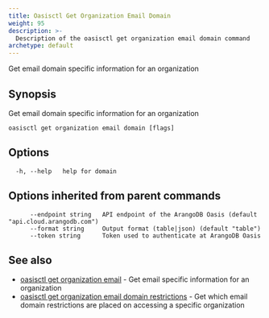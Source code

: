 ```yaml
---
title: Oasisctl Get Organization Email Domain
weight: 95
description: >-
  Description of the oasisctl get organization email domain command
archetype: default
---
```

Get email domain specific information for an organization

## Synopsis

Get email domain specific information for an organization

```
oasisctl get organization email domain [flags]
```

## Options

```
  -h, --help   help for domain
```

## Options inherited from parent commands

```
      --endpoint string   API endpoint of the ArangoDB Oasis (default "api.cloud.arangodb.com")
      --format string     Output format (table|json) (default "table")
      --token string      Token used to authenticate at ArangoDB Oasis
```

## See also

* [oasisctl get organization email](get-organization-email.md)	 - Get email specific information for an organization
* [oasisctl get organization email domain restrictions](get-organization-email-domain-restrictions.md)	 - Get which email domain restrictions are placed on accessing a specific organization

